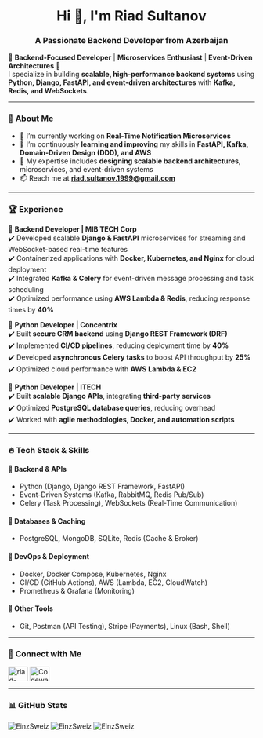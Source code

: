 <h1 align="center">Hi 👋, I'm Riad Sultanov</h1>
<h3 align="center">A Passionate Backend Developer from Azerbaijan</h3>

🔹 **Backend-Focused Developer** | **Microservices Enthusiast** | **Event-Driven Architectures** 🔹  
I specialize in building **scalable, high-performance backend systems** using **Python, Django, FastAPI, and event-driven architectures** with **Kafka, Redis, and WebSockets**.

---

### 🚀 **About Me**
- 🔭 I’m currently working on **Real-Time Notification Microservices**  
- 🌱 I’m continuously **learning and improving** my skills in **FastAPI, Kafka, Domain-Driven Design (DDD), and AWS**  
- 🎯 My expertise includes **designing scalable backend architectures**, microservices, and event-driven systems  
- 📫 Reach me at **riad.sultanov.1999@gmail.com**  
---

### 🏆 **Experience**
🔹 **Backend Developer | MIB TECH Corp**  
✔️ Developed scalable **Django & FastAPI** microservices for streaming and WebSocket-based real-time features  
✔️ Containerized applications with **Docker, Kubernetes, and Nginx** for cloud deployment  
✔️ Integrated **Kafka & Celery** for event-driven message processing and task scheduling  
✔️ Optimized performance using **AWS Lambda & Redis**, reducing response times by **40%**  

🔹 **Python Developer | Concentrix**  
✔️ Built **secure CRM backend** using **Django REST Framework (DRF)**  
✔️ Implemented **CI/CD pipelines**, reducing deployment time by **40%**  
✔️ Developed **asynchronous Celery tasks** to boost API throughput by **25%**  
✔️ Optimized cloud performance with **AWS Lambda & EC2**  

🔹 **Python Developer | ITECH**  
✔️ Built **scalable Django APIs**, integrating **third-party services**  
✔️ Optimized **PostgreSQL database queries**, reducing overhead  
✔️ Worked with **agile methodologies, Docker, and automation scripts**  

---

### 🔥 **Tech Stack & Skills**
#### **🔹 Backend & APIs**
- Python (Django, Django REST Framework, FastAPI)
- Event-Driven Systems (Kafka, RabbitMQ, Redis Pub/Sub)
- Celery (Task Processing), WebSockets (Real-Time Communication)

#### **🔹 Databases & Caching**
- PostgreSQL, MongoDB, SQLite, Redis (Cache & Broker)

#### **🔹 DevOps & Deployment**
- Docker, Docker Compose, Kubernetes, Nginx
- CI/CD (GitHub Actions), AWS (Lambda, EC2, CloudWatch)
- Prometheus & Grafana (Monitoring)

#### **🔹 Other Tools**
- Git, Postman (API Testing), Stripe (Payments), Linux (Bash, Shell)

---

### 📌 **Connect with Me**
<p align="left">
<a href="https://linkedin.com/in/riad-sultanov-47b030164" target="blank"><img align="center" src="https://raw.githubusercontent.com/rahuldkjain/github-profile-readme-generator/master/src/images/icons/Social/linked-in-alt.svg" alt="riad-sultanov" height="30" width="40" /></a>
<a href="https://www.codewars.com/users/RiadSultanov" target="blank"><img align="center" src="https://www.codewars.com/users/RiadSultanov/badges/large" alt="Codewars" height="30" width="40" /></a>
</p>

---

### 📊 **GitHub Stats**
<p>
<img align="center" src="https://github-readme-stats.vercel.app/api/top-langs?username=EinzSweiz&show_icons=true&locale=en&layout=compact" alt="EinzSweiz" />
<img align="center" src="https://github-readme-stats.vercel.app/api?username=EinzSweiz&show_icons=true&locale=en" alt="EinzSweiz" />
<img align="center" src="https://github-readme-streak-stats.herokuapp.com/?user=EinzSweiz&" alt="EinzSweiz" />
</p>
